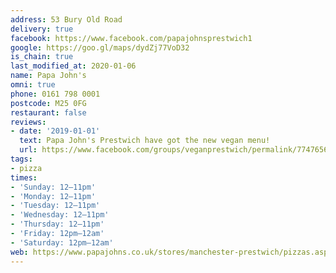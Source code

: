 ```yaml
---
address: 53 Bury Old Road
delivery: true
facebook: https://www.facebook.com/papajohnsprestwich1
google: https://goo.gl/maps/dydZj77VoD32
is_chain: true
last_modified_at: 2020-01-06
name: Papa John's
omni: true
phone: 0161 798 0001
postcode: M25 0FG
restaurant: false
reviews:
- date: '2019-01-01'
  text: Papa John's Prestwich have got the new vegan menu!
  url: https://www.facebook.com/groups/veganprestwich/permalink/774765632900855/
tags:
- pizza
times:
- 'Sunday: 12–11pm'
- 'Monday: 12–11pm'
- 'Tuesday: 12–11pm'
- 'Wednesday: 12–11pm'
- 'Thursday: 12–11pm'
- 'Friday: 12pm–12am'
- 'Saturday: 12pm–12am'
web: https://www.papajohns.co.uk/stores/manchester-prestwich/pizzas.aspx
---
```

